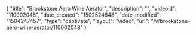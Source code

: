 {
    "title": "Brookstone Aero Wine Aerator",
    "description": "",
    "videoid": "110002048",
    "date_created": "1502524648",
    "date_modified": "1504247457",
    "type": "captivate",
    "layout": "video",
    "url": "\/v\/brookstone-aero-wine-aerator\/110002048"
}